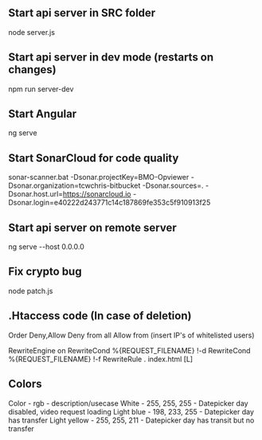 ## Start api server in SRC folder
node server.js

## Start api server in dev mode (restarts on changes)
npm run server-dev

## Start Angular
ng serve

## Start SonarCloud for code quality
sonar-scanner.bat -Dsonar.projectKey=BMO-Opviewer -Dsonar.organization=tcwchris-bitbucket -Dsonar.sources=. -Dsonar.host.url=https://sonarcloud.io -Dsonar.login=e40222d243771c14c187869fe353c5f910913f25

## Start api server on remote server
ng serve --host 0.0.0.0

## Fix crypto bug
node patch.js

## .Htaccess code (In case of deletion)
Order Deny,Allow
Deny from all
Allow from (insert IP's of whitelisted users)

RewriteEngine on
RewriteCond %{REQUEST_FILENAME} !-d
RewriteCond %{REQUEST_FILENAME} !-f
RewriteRule . index.html [L]

## Colors
Color - rgb - description/usecase
White - 255, 255, 255 - Datepicker day disabled, video request loading
Light blue  - 198, 233, 255 - Datepicker day has transfer
Light yellow  - 255, 255, 211 - Datepicker day has transit but no transfer